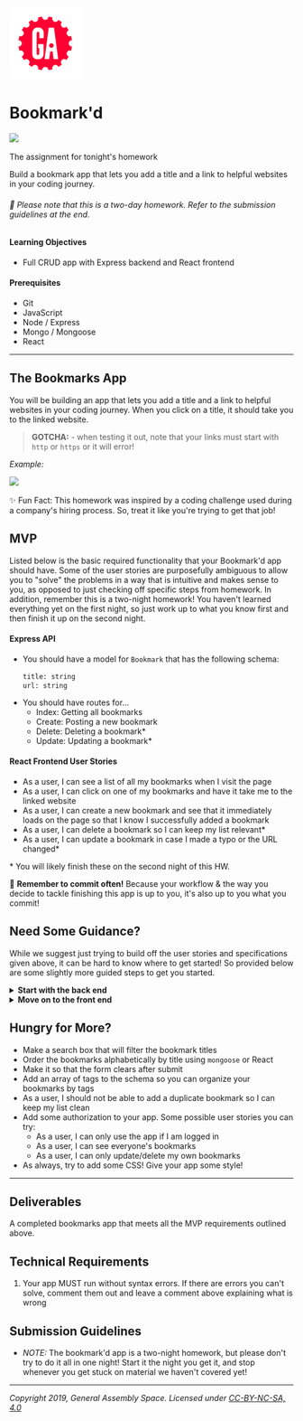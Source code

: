 [![General Assembly Logo](/ga_cog.png)](https://generalassemb.ly)

# Bookmark'd

![](https://fthmb.tqn.com/N8UHZxApLqho5sUDbpSRyEy1tV8=/768x0/filters:no_upscale():max_bytes(150000):strip_icc()/Bookmarks-56d0cca45f9b5879cc7123a4.jpg)

The assignment for tonight's homework

Build a bookmark app that lets you add a title and a link to helpful websites in your coding journey.

###### :red_circle: Please note that this is a two-day homework. Refer to the submission guidelines at the end.

#### Learning Objectives

- Full CRUD app with Express backend and React frontend

#### Prerequisites

- Git
- JavaScript
- Node / Express
- Mongo / Mongoose
- React

---

## The Bookmarks App

You will be building an app that lets you add a title and a link to helpful websites in your coding journey. When you click on a title, it should take you to the linked website.

>**GOTCHA:** - when testing it out, note that your links must start with `http` or `https` or it will error!

_Example:_

![](https://i.imgur.com/yq9Ygeu.png)

✨ Fun Fact: This homework was inspired by a coding challenge used during a company's hiring process. So, treat it like you're trying to get that job!

## MVP

Listed below is the basic required functionality that your Bookmark'd app should have. Some of the user stories are purposefully ambiguous to allow you to "solve" the problems in a way that is intuitive and makes sense to you, as opposed to just checking off specific steps from homework. In addition, remember this is a two-night homework! You haven't learned everything yet on the first night, so just work up to what you know first and then finish it up on the second night.

#### Express API

- You should have a model for `Bookmark` that has the following schema:
    ```
    title: string
    url: string
    ```
 - You should have routes for...
    - Index: Getting all bookmarks
    - Create: Posting a new bookmark
    - Delete: Deleting a bookmark\*
    - Update: Updating a bookmark\*

#### React Frontend User Stories

- As a user, I can see a list of all my bookmarks when I visit the page
- As a user, I can click on one of my bookmarks and have it take me to the linked website
- As a user, I can create a new bookmark and see that it immediately loads on the page so that I know I successfully added a bookmark
- As a user, I can delete a bookmark so I can keep my list relevant\*
- As a user, I can update a bookmark in case I made a typo or the URL changed\*

\* You will likely finish these on the second night of this HW.

:red_circle: **Remember to commit often!**
Because your workflow & the way you decide to tackle finishing this app is up to you, it's also up to you what you commit!

## Need Some Guidance?

While we suggest just trying to build off the user stories and specifications given above, it can be hard to know where to get started! So provided below are some slightly more guided steps to get you started.

  <details>
   <summary><strong>Start with the back end</strong></summary>

   - Create an `express` app
     - what `npm` packages do you need? Now that we are not using EJS, are there npm packages that we don't need?
   - Connect it to `mongo` with `mongoose`
   - Create a schema that has the following
      ```
      title: string
      url: string ( remember: the links must start with http/https )
      ```
   - Create the routes (full CRUD)
   - Test the routes using Postman (or using cURL)
  </details>

   <details>
   <summary><strong>Move on to the front end</strong></summary>

   - Your front end should display:
      - An index of a clickable list of the title of each bookmark that takes you to the url of your bookmark
      - A working form to add a new record to the database.
        - When the data is submitted and processed, the page should immediately reflect the changes
      - A way to delete a bookmark
      - A way to update a bookmark
  </details>

## Hungry for More?

  - Make a search box that will filter the bookmark titles
  - Order the bookmarks alphabetically by title using `mongoose` or React
  - Make it so that the form clears after submit
  - Add an array of tags to the schema so you can organize your bookmarks by tags
  - As a user, I should not be able to add a duplicate bookmark so I can keep my list clean
  - Add some authorization to your app. Some possible user stories you can try:
      - As a user, I can only use the app if I am logged in
      - As a user, I can see everyone's bookmarks
      - As a user, I can only update/delete my own bookmarks
  - As always, try to add some CSS! Give your app some style!

---

## Deliverables

A completed bookmarks app that meets all the MVP requirements outlined above.

## Technical Requirements

1. Your app MUST run without syntax errors. If there are errors you can't solve, comment them out and leave a comment above explaining what is wrong

## Submission Guidelines

- _NOTE:_ The bookmark'd app is a two-night homework, but please don't try to do it all in one night! Start it the night you get it, and stop whenever you get stuck on material we haven't covered yet!

---

*Copyright 2019, General Assembly Space. Licensed under [CC-BY-NC-SA, 4.0](https://creativecommons.org/licenses/by-nc-sa/4.0/)*
